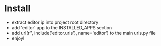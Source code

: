 # Install

- extract editor ip into project root directory
- add 'editor' app to the INSTALLED_APPS section
- add url(r'', include('editor.urls'), name='editor') to the main urls.py file
- enjoy!
